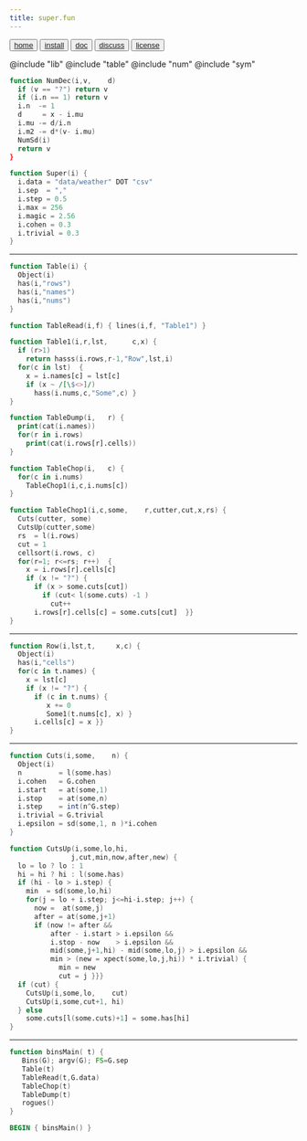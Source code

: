 ```yaml
---
title: super.fun
---
```


<button class="button button1"><a href=/fun/index>home</a></button>
<button class="button button2"><a href=/fun/INSTALL>install</a></button>
<button class="button button1"><a href=/fun/ABOUT>doc</a></button>
<button class="button button2"><a href=http://github.com/timm/fun/issues>discuss</a></button>
<button class="button button1"><a href=/fun/LICENSE>license</a></button>

@include "lib"
@include "table"
@include "num"
@include "sym"

```awk
function NumDec(i,v,    d) 
  if (v == "?") return v 
  if (i.n == 1) return v 
  i.n  -= 1
  d     = x - i.mu
  i.mu -= d/i.n
  i.m2 -= d*(v- i.mu)
  NumSd(i)
  return v
}
```


```awk
function Super(i) {
  i.data = "data/weather" DOT "csv"
  i.sep  = ","
  i.step = 0.5
  i.max = 256
  i.magic = 2.56
  i.cohen = 0.3
  i.trivial = 0.3
}
```

-------------------------
```awk
function Table(i) {
  Object(i)
  has(i,"rows")
  has(i,"names")
  has(i,"nums") 
}
```

```awk
function TableRead(i,f) { lines(i,f, "Table1") }
```

```awk
function Table1(i,r,lst,      c,x) {
  if (r>1)  
    return hasss(i.rows,r-1,"Row",lst,i)
  for(c in lst)  {
    x = i.names[c] = lst[c]
    if (x ~ /[\$<>]/) 
      hass(i.nums,c,"Some",c) }
}
```

```awk
function TableDump(i,   r) {
  print(cat(i.names))
  for(r in i.rows)
    print(cat(i.rows[r].cells)) 
}
```

```awk
function TableChop(i,   c) {
  for(c in i.nums)  
    TableChop1(i,c,i.nums[c]) 
}
```

```awk
function TableChop1(i,c,some,    r,cutter,cut,x,rs) {
  Cuts(cutter, some)
  CutsUp(cutter,some)
  rs  = l(i.rows)
  cut = 1
  cellsort(i.rows, c)
  for(r=1; r<=rs; r++)  {
    x = i.rows[r].cells[c]
    if (x != "?") {
      if (x > some.cuts[cut]) 
        if (cut< l(some.cuts) -1 )
          cut++
      i.rows[r].cells[c] = some.cuts[cut]  }}
}
```

_______________________________
```awk
function Row(i,lst,t,     x,c) {
  Object(i)
  has(i,"cells")
  for(c in t.names) {
    x = lst[c]
    if (x != "?") {
      if (c in t.nums) {
         x += 0
         Some1(t.nums[c], x) }
      i.cells[c] = x }}
}
```

---------------------
```awk
function Cuts(i,some,    n) {
  Object(i)
  n         = l(some.has)
  i.cohen   = G.cohen
  i.start   = at(some,1)
  i.stop    = at(some,n)
  i.step    = int(n^G.step)
  i.trivial = G.trivial 
  i.epsilon = sd(some,1, n )*i.cohen
}
```


```awk
function CutsUp(i,some,lo,hi,       
               j,cut,min,now,after,new) {
  lo = lo ? lo : 1
  hi = hi ? hi : l(some.has)
  if (hi - lo > i.step) {
    min  = sd(some,lo,hi)
    for(j = lo + i.step; j<=hi-i.step; j++) {
      now =  at(some,j)
      after = at(some,j+1)
      if (now != after && 
          after - i.start > i.epsilon && 
          i.stop - now    > i.epsilon &&
          mid(some,j+1,hi) - mid(some,lo,j) > i.epsilon && 
          min > (new = xpect(some,lo,j,hi)) * i.trivial) {
            min = new
            cut = j }}}
  if (cut) {
    CutsUp(i,some,lo,    cut)
    CutsUp(i,some,cut+1, hi)
  } else 
    some.cuts[l(some.cuts)+1] = some.has[hi] 
}
```

---------------------
```awk
function binsMain( t) { 
   Bins(G); argv(G); FS=G.sep 
   Table(t)
   TableRead(t,G.data)
   TableChop(t)
   TableDump(t)
   rogues()
}
```

```awk
BEGIN { binsMain() }
```
